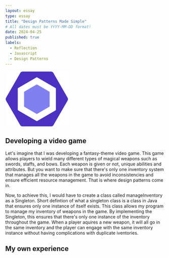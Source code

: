 ```yaml
---
layout: essay
type: essay
title: "Design Patterns Made Simple"
# All dates must be YYYY-MM-DD format!
date: 2024-04-25
published: true
labels:
  - Reflection
  - Javascript
  - Design Patterns
---
```


<div class="text-center p-4">
  <img width="200px" src="../img/eslint-img.png" >
</div>

## Developing a video game

Let's imagine that I was developing a fantasy-theme video game. This game allows players to wield many different types of magical weapons such as swords, staffs, and bows. 
Each weapon is given or not, unique abilities and attributes. But you want to make sure that there's only one inventory system that manages all the weapons in the game to avoid inconsistencies and ensure efficient resource management.
That is where design patterns come in.

Now, to achieve this, I would have to create a class called manageInventory as a Singleton. Short defintion of what a singleton class is a class in Java that ensures only one instance of itself exists.
This class allows my program to manage my inventory of weapons in the game. By implementing the Singleton, this ensures that there's only one instance of the inventory throughout the game.
When a player aquires a new weapon, it will all go in the same inventory and the player can engage with the same inventory instance without having complications with duplicate iventories.

## My own experience






